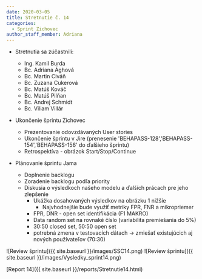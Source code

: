 ```yaml
---
date: 2020-03-05
title: Stretnutie č. 14
categories:
  - Sprint Zichovec
author_staff_member: Adriana
---
```

- Stretnutia sa zúčastnili:
    - Ing. Kamil Burda
    - Bc. Adriana Ághová
    - Bc. Martin Civáň
    - Bc. Zuzana Cukerová
    - Bc. Matúš Kováč
    - Bc. Matúš Pilňan
    - Bc. Andrej Schmidt
    - Bc. Viliam Villár

- Ukončenie šprintu Zichovec
    - Prezentovanie odovzdávaných User stories
    - Ukončenie šprintu v Jire (prenesenie 'BEHAPASS-128','BEHAPASS-154','BEHAPASS-156' do ďalšieho šprintu)
    - Retrospektíva - obrázok Start/Stop/Continue

- Plánovanie šprintu Jama
    - Doplnenie backlogu
    - Zoradenie backlogu podľa priority
    - Diskusia o výsledkoch našeho modelu a ďalších prácach pre jeho zlepšenie
        - Ukážka dosahovaných výsledkov na obrázku 1 nižšie
            - Najvhodnejšie bude využiť metriky FPR, FNR a mikropriemer
        - FPR, DNR - open set identifikácia (F1 MAKRO)
        - Data random set na rovnaké číslo (variabilita premiešania do 5%)
        - 30:50 closed set, 50:50 open set
        - potrebná zmena v testovacích dátach -> zmiešať existujúcich aj nových používateľov (70:30)
                             
![Review šprintu]({{ site.baseurl }}/images/SSC14.png)
![Review šprintu]({{ site.baseurl }}/images/Vysledky_sprint14.png)
        
[Report 14]({{ site.baseurl }}/reports/Stretnutie14.html)
